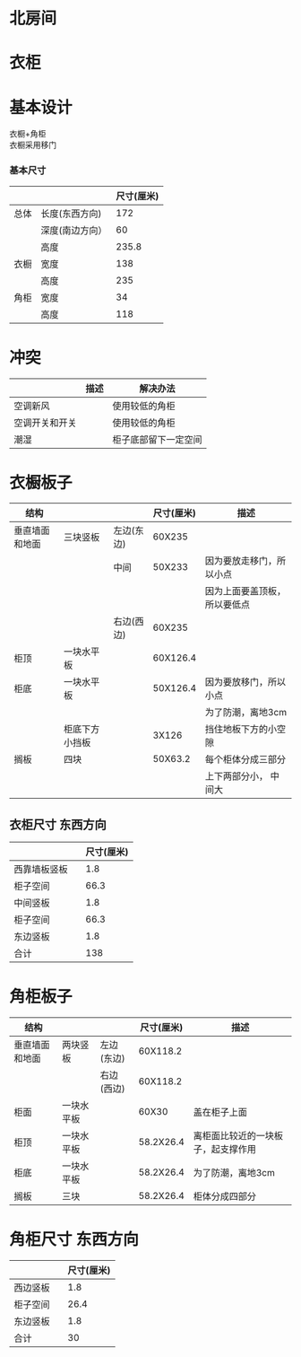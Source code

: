 # 北房间
# 衣柜
# 基本设计
衣橱+角柜  
衣橱采用移门  

### 基本尺寸

|| | 尺寸(厘米)|
|---|---|---|
|总体|长度(东西方向)| 172|
||深度(南边方向）|60|
||高度|235.8|
|衣橱|宽度|138|
||高度|235|
|角柜|宽度|34|
||高度|118|

# 冲突
| |描述|解决办法|
|---|---|---|
|空调新风| |使用较低的角柜|
|空调开关和开关| |使用较低的角柜 |
|潮湿||柜子底部留下一定空间||


# 衣橱板子
|结构|||尺寸(厘米)|描述|
|---|---|---|---|---|
|垂直墙面和地面|三块竖板|左边(东边)|60X235||
|||中间|50X233|因为要放走移门，所以小点|
|||||因为上面要盖顶板，所以要低点|
|||右边(西边)|60X235||
|柜顶|一块水平板||60X126.4||
|柜底|一块水平板||50X126.4|因为要放移门，所以小点|
|||||为了防潮，离地3cm|
||柜底下方小挡板||3X126|挡住地板下方的小空隙|
|搁板|四块||50X63.2|每个柜体分成三部分|
|||||上下两部分小， 中间大|

## 衣柜尺寸 东西方向
| | |尺寸(厘米) |
|---|---|---|
|西靠墙板竖板| |1.8|
|柜子空间| |66.3 |
|中间竖板| | 1.8|
|柜子空间| |66.3 |
|东边竖板| | 1.8|
|合计 | | 138 |



# 角柜板子
|结构|||尺寸(厘米)|描述|
|---|---|---|---|---|
|垂直墙面和地面|两块竖板|左边(东边)|60X118.2||
|||右边(西边)|60X118.2||
|柜面|一块水平板||60X30|盖在柜子上面|
|柜顶|一块水平板||58.2X26.4|离柜面比较近的一块板子，起支撑作用|
|柜底|一块水平板||58.2X26.4|为了防潮，离地3cm|
|搁板|三块||58.2X26.4|柜体分成四部分|


# 角柜尺寸 东西方向
| | |尺寸(厘米) |
|---|---|---|
|西边竖板| |1.8|
|柜子空间| |26.4 |
|东边竖板| | 1.8|
|合计 | | 30 |



